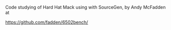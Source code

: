 Code studying of Hard Hat Mack using with SourceGen, by Andy McFadden at

https://github.com/fadden/6502bench/
